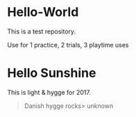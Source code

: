# Hello-World
This is a test repository.

Use for
1 practice, 
2 trials, 
3 playtime uses

# Hello Sunshine
This is light & hygge for 2017.
> Danish hygge rocks> unknown
